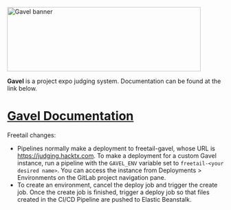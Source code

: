 <img src="https://cdn.weareasterisk.com/product-assets/gavel/banner.png" width="450" height="150" alt="Gavel banner">

**Gavel** is a project expo judging system. Documentation can be found at the link below.

# [Gavel Documentation](https://gavel.weareasterisk.com/)

Freetail changes:
- Pipelines normally make a deployment to freetail-gavel, whose URL is https://judging.hacktx.com. To make a deployment for a custom Gavel instance, run a pipeline with the `GAVEL_ENV` variable set to `freetail-<your desired name>`. You can access the instance from Deployments > Environments on the GitLab project navigation pane.
- To create an environment, cancel the deploy job and trigger the create job. Once the create job is finished, trigger a deploy job so that files created in the CI/CD Pipeline are pushed to Elastic Beanstalk.
